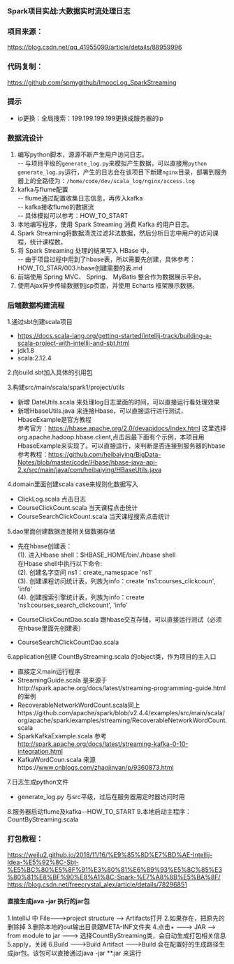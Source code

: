 ### Spark项目实战:大数据实时流处理日志

### 项目来源：
https://blog.csdn.net/qq_41955099/article/details/88959996

### 代码复制：
https://github.com/spmygithub/ImoocLog_SparkStreaming

### 提示
* ip更换：全局搜索：199.199.199.199更换成服务器的ip


### 数据流设计
1. 编写python脚本，源源不断产生用户访问日志。   
-- 与项目平级的`generate_log.py`来模拟产生数据，可以直接用`python generate_log.py`运行，产生的日志会在该项目下新建`nginx`目录，部署到服务器上的全路径为：`/home/code/dev/scala_log/nginx/access.log`
2. kafka与flume配置  
-- flume通过配置收集日志信息，再传入kafka  
-- kafka接收flume的数据流  
-- 具体模拟可以参考：HOW_TO_START  
4. 本地编写程序，使用 Spark Streaming 消费 Kafka 的用户日志。
5. Spark Streaming将数据清洗过滤非法数据，然后分析日志中用户的访问课程，统计课程数。
6. 将 Spark Streaming 处理的结果写入 HBase 中。  
-- 由于项目过程中用到了hbase表，所以需要先创建，具体参考：HOW_TO_STAR/003.hbase创建需要的表.md  
7. 前端使用 Spring MVC、 Spring、 MyBatis 整合作为数据展示平台。
8. 使用Ajax异步传输数据到jsp页面，并使用 Echarts 框架展示数据。


### 后端数据构建流程
1.通过sbt创建scala项目  
* https://docs.scala-lang.org/getting-started/intellij-track/building-a-scala-project-with-intellij-and-sbt.html  
* jdk1.8   
* scala:2.12.4  

2.向build.sbt加入具体的引用包

3.构建src/main/scala/spark1/project/utils  
* 新增 DateUtils.scala 来处理log日志里面的时间，可以直接运行看处理效果
* 新增HbaseUtils.java 来连接Hbase，可以直接运行进行测试，HbaseExample是官方教程  
    参考官方：https://hbase.apache.org/2.0/devapidocs/index.html 这里选择org.apache.hadoop.hbase.client,点击后最下面有个示例，本项目用HbaseExample来实现了。可以直接运行，来判断是否连接到服务器的hbase  
    参考教程：https://github.com/heibaiying/BigData-Notes/blob/master/code/Hbase/hbase-java-api-2.x/src/main/java/com/heibaiying/HBaseUtils.java  

4.domain里面创建scala case来规则化数据写入
* ClickLog.scala  点击日志
* CourseClickCount.scala 当天课程点击统计
* CourseSearchClickCount.scala 当天课程搜索点击统计


5.dao里面创建数据连接相关做数据存储
* 先在hbase创建表：  
(1). 进入Hbase shell：$HBASE_HOME/bin/./hbase shell  
在Hbase shell中执行以下命令:  
(2). 创建名字空间 ns1：create_namespace 'ns1'  
(3). 创建课程访问统计表，列族为info：create 'ns1:courses_clickcoun', 'info'  
(4). 创建搜索引擎统计表，列族为info：create 'ns1:courses_search_clickcount', 'info'  

* CourseClickCountDao.scala  跟hbase交互存储，可以直接运行测试（必须在hbase里面先创建表）
* CourseSearchClickCountDao.scala  



6.application创建 CountByStreaming.scala 的object类，作为项目的主入口
* 直接定义main运行程序  
* StreamingGuide.scala 是来源于http://spark.apache.org/docs/latest/streaming-programming-guide.html的案例
* RecoverableNetworkWordCount.scala同上https://github.com/apache/spark/blob/v2.4.4/examples/src/main/scala/org/apache/spark/examples/streaming/RecoverableNetworkWordCount.scala
* SparkKafkaExample.scala 参考  http://spark.apache.org/docs/latest/streaming-kafka-0-10-integration.html
* KafkaWordCoun.scala  来源https://www.cnblogs.com/zhaojinyan/p/9360873.html

7.日志生成python文件
* generate_log.py  与src平级，过后在服务器用定时器访问时用  

8.服务器启动flume及kafka--HOW_TO_START
9.本地启动主程序：CountByStreaming.scala



### 打包教程：
https://weilu2.github.io/2018/11/16/%E9%85%8D%E7%BD%AE-Intellij-Idea-%E5%92%8C-Sbt-%E5%BC%80%E5%8F%91%E3%80%81%E6%89%93%E5%8C%85%E3%80%81%E8%BF%90%E8%A1%8C-Spark-%E7%A8%8B%E5%BA%8F/
https://blog.csdn.net/freecrystal_alex/article/details/78296851
#### 直接生成java -jar 执行的jar包
1.IntelliJ 中 File--->project structure --> Artifacts打开
2.如果存在，把原先的删除掉
3.删除本地的out输出目录跟META-INF文件夹
4.点击+ ---> JAR --> from module to jar ---> 选择CountByStreaming类，会自动生成打包相关信息
5.apply，关闭
6.Build --->Build Artifact --->Build  会在配置好的生成路径生成jar包。该包可以直接通过java -jar **.jar 来运行


